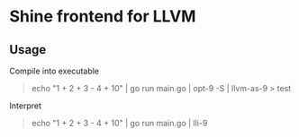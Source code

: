 # Shine frontend for LLVM

## Usage

Compile into executable
> echo "1 + 2 + 3 - 4 + 10" | go run main.go | opt-9 -S | llvm-as-9 > test

Interpret
> echo "1 + 2 + 3 - 4 + 10" | go run main.go | lli-9
